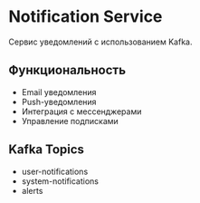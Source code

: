 # Notification Service

Сервис уведомлений с использованием Kafka.

## Функциональность

- Email уведомления
- Push-уведомления
- Интеграция с мессенджерами
- Управление подписками

## Kafka Topics

- user-notifications
- system-notifications
- alerts 